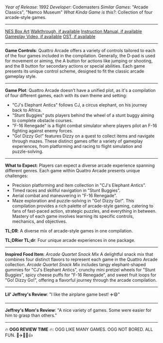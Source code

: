 *Year of Release*: 1992
*Developer*: Codemasters
*Similar Games*: "Arcade Classics", "Namco Museum"
*What Kinda Game is this?*: Collection of four arcade-style games.

---
[NES Box Art](https://www.google.com/search?tbm=isch&q=NES+Box+Art+Quattro+Arcade) 
[Walkthrough, if available](https://www.google.com/search?q=Walkthrough+NES+Quattro+Arcade)
[Instruction Manual, if available](https://www.google.com/search?q=NES+Instruction+Manual+Quattro+Arcade)
[Gameplay Video, if available](https://www.youtube.com/results?search_query=gameplay+NES+Quattro+Arcade) 
[OST, if available](https://www.youtube.com/results?search_query=gameplay+NES+Quattro+Arcade+OST)

- - -
**Game Controls**:
Quattro Arcade offers a variety of controls tailored to each of the four games included in the compilation. Generally, the D-pad is used for movement or aiming, the A button for actions like jumping or shooting, and the B button for secondary actions or special abilities. Each game presents its unique control scheme, designed to fit the classic arcade gameplay style.

- - -
**Game Plot**: 
Quattro Arcade doesn't have a unified plot, as it's a compilation of four different games, each with its own theme and setting:
- "CJ's Elephant Antics" follows CJ, a circus elephant, on his journey back to Africa.
- "Stunt Buggies" puts players behind the wheel of a stunt buggy aiming to complete obstacle courses.
- "F-16 Renegade" is a flight combat simulator where players pilot an F-16 fighting against enemy forces.
- "Go! Dizzy Go!" features Dizzy on a quest to collect items and navigate through mazes.
These distinct games offer a variety of gameplay experiences, from platforming and racing to flight simulation and puzzle-solving.

- - -
**What to Expect**: 
Players can expect a diverse arcade experience spanning different genres. Each game within Quattro Arcade presents unique challenges:
- Precision platforming and item collection in "CJ's Elephant Antics".
- Timed races and skillful navigation in "Stunt Buggies".
- Aerial combat and maneuvering in "F-16 Renegade".
- Maze exploration and puzzle-solving in "Go! Dizzy Go!".
This compilation provides a rich palette of arcade-style gaming, catering to fans of fast-paced action, strategic puzzles, and everything in between. Mastery of each game involves learning its specific controls, mechanics, and objectives.

**TL;DR**:
A diverse mix of arcade-style games in one compilation.

**TL;DRier TL;dr**: 
Four unique arcade experiences in one package.

---
**Inspired Food Item**: *Arcade Quartet Snack Mix*
A delightful snack mix that combines four distinct flavors to represent each game in the Quattro Arcade collection. *Arcade Quartet Snack Mix* includes tangy elephant-shaped gummies for "CJ's Elephant Antics", crunchy mini pretzel wheels for "Stunt Buggies", spicy cheese puffs for "F-16 Renegade", and sweet fruit loops for "Go! Dizzy Go!", offering a flavorful journey through the arcade compilation.

---
**Lil' Jeffrey's Review**: "I like the airplane game best! ✈️😄"

---
**Jeffrey's Mom's Review**: "A nice variety of games. Some were easier for him to grasp than others."

---
🔥 **OGG REVIEW TIME** 🔥: OGG LIKE MANY GAMES. OGG NOT BORED. ALL FUN. 🚗✈️🐘🍬👍